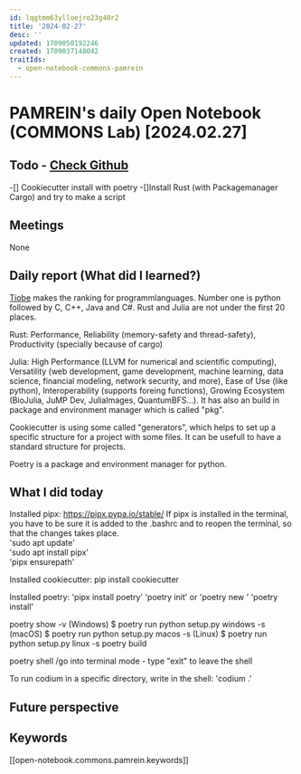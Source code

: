 ```yaml
---
id: lqgtmm63ylloejro23g40r2
title: '2024-02-27'
desc: ''
updated: 1709050192246
created: 1709037148042
traitIds:
  - open-notebook-commons-pamrein
---
```


# PAMREIN's daily Open Notebook (COMMONS Lab) [2024.02.27]

## Todo - [Check Github](https://github.com/orgs/commons-research/projects/2/views/1)
-[] Cookiecutter install with poetry
-[]Install Rust (with Packagemanager Cargo) and try to make a script


## Meetings
None


## Daily report (What did I learned?)
[Tiobe](https://www.tiobe.com/tiobe-index/) makes the ranking for programmlanguages.
Number one is python followed by C, C++, Java and C#. Rust and Julia are not under the first 20 places.

Rust: Performance, Reliability (memory-safety and thread-safety), Productivity (specially because of cargo)

Julia: High Performance (LLVM for numerical and scientific computing), Versatility (web development, game development, machine learning, data science, financial modeling, network security, and more), Ease of Use (like python), Interoperability (supports foreing functions), Growing Ecosystem (BioJulia, JuMP Dev, JuliaImages, QuantumBFS...). It has also an build in package and environment manager which is called "pkg".

Cookiecutter is using some called "generators", which helps to set up a specific structure for a project with some files.
It can be usefull to have a standard structure for projects. 

Poetry is a package and environment manager for python.


## What I did today
Installed pipx: https://pipx.pypa.io/stable/
If pipx is installed in the terminal, you have to be sure it is added to the .bashrc and to reopen the terminal, so that the changes takes place.  
'sudo apt update'  
'sudo apt install pipx'  
'pipx ensurepath'  


Installed cookiecutter: 
pip install cookiecutter

Installed poetry: 
'pipx install poetry'
'poetry init' or 'poetry new <projectname>'
'poetry install'

poetry show -v
(Windows) $ poetry run python setup.py windows -s
(macOS)   $ poetry run python setup.py macos -s
(Linux)   $ poetry run python setup.py linux -s
poetry build

poetry shell /go into terminal mode - type "exit" to leave the shell

To run codium in a specific directory, write in the shell: 'codium .'
 

## Future perspective



## Keywords
[[open-notebook.commons.pamrein.keywords]]
